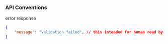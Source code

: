 ### API Conventions

error response
```json
{
    "message": "Validation failed", // this intended for human read by devs 
}
```